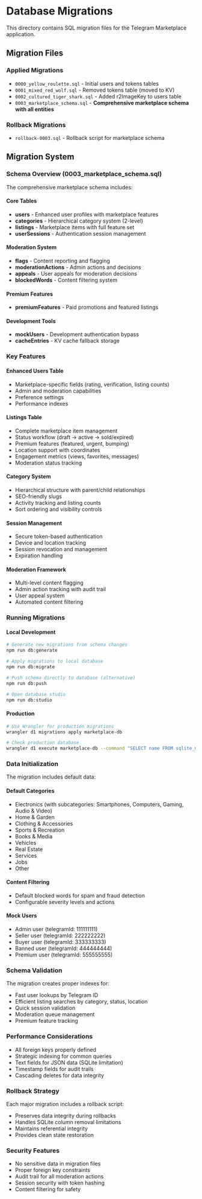 # Database Migrations

This directory contains SQL migration files for the Telegram Marketplace application.

## Migration Files

### Applied Migrations
- `0000_yellow_roulette.sql` - Initial users and tokens tables
- `0001_mixed_red_wolf.sql` - Removed tokens table (moved to KV)
- `0002_cultured_tiger_shark.sql` - Added r2ImageKey to users table
- `0003_marketplace_schema.sql` - **Comprehensive marketplace schema with all entities**

### Rollback Migrations
- `rollback-0003.sql` - Rollback script for marketplace schema

## Migration System

### Schema Overview (0003_marketplace_schema.sql)

The comprehensive marketplace schema includes:

#### Core Tables
- **users** - Enhanced user profiles with marketplace features
- **categories** - Hierarchical category system (2-level)
- **listings** - Marketplace items with full feature set
- **userSessions** - Authentication session management

#### Moderation System
- **flags** - Content reporting and flagging
- **moderationActions** - Admin actions and decisions
- **appeals** - User appeals for moderation decisions
- **blockedWords** - Content filtering system

#### Premium Features
- **premiumFeatures** - Paid promotions and featured listings

#### Development Tools
- **mockUsers** - Development authentication bypass
- **cacheEntries** - KV cache fallback storage

### Key Features

#### Enhanced Users Table
- Marketplace-specific fields (rating, verification, listing counts)
- Admin and moderation capabilities
- Preference settings
- Performance indexes

#### Listings Table
- Complete marketplace item management
- Status workflow (draft → active → sold/expired)
- Premium features (featured, urgent, bumping)
- Location support with coordinates
- Engagement metrics (views, favorites, messages)
- Moderation status tracking

#### Category System
- Hierarchical structure with parent/child relationships
- SEO-friendly slugs
- Activity tracking and listing counts
- Sort ordering and visibility controls

#### Session Management
- Secure token-based authentication
- Device and location tracking
- Session revocation and management
- Expiration handling

#### Moderation Framework
- Multi-level content flagging
- Admin action tracking with audit trail
- User appeal system
- Automated content filtering

### Running Migrations

#### Local Development
```bash
# Generate new migrations from schema changes
npm run db:generate

# Apply migrations to local database
npm run db:migrate

# Push schema directly to database (alternative)
npm run db:push

# Open database studio
npm run db:studio
```

#### Production
```bash
# Use Wrangler for production migrations
wrangler d1 migrations apply marketplace-db

# Check production database
wrangler d1 execute marketplace-db --command "SELECT name FROM sqlite_master WHERE type='table';"
```

### Data Initialization

The migration includes default data:

#### Default Categories
- Electronics (with subcategories: Smartphones, Computers, Gaming, Audio & Video)
- Home & Garden
- Clothing & Accessories
- Sports & Recreation
- Books & Media
- Vehicles
- Real Estate
- Services
- Jobs
- Other

#### Content Filtering
- Default blocked words for spam and fraud detection
- Configurable severity levels and actions

#### Mock Users
- Admin user (telegramId: 111111111)
- Seller user (telegramId: 222222222)
- Buyer user (telegramId: 333333333)
- Banned user (telegramId: 444444444)
- Premium user (telegramId: 555555555)

### Schema Validation

The migration creates proper indexes for:
- Fast user lookups by Telegram ID
- Efficient listing searches by category, status, location
- Quick session validation
- Moderation queue management
- Premium feature tracking

### Performance Considerations

- All foreign keys properly defined
- Strategic indexing for common queries
- Text fields for JSON data (SQLite limitation)
- Timestamp fields for audit trails
- Cascading deletes for data integrity

### Rollback Strategy

Each major migration includes a rollback script:
- Preserves data integrity during rollbacks
- Handles SQLite column removal limitations
- Maintains referential integrity
- Provides clean state restoration

### Security Features

- No sensitive data in migration files
- Proper foreign key constraints
- Audit trail for all moderation actions
- Session security with token hashing
- Content filtering for safety